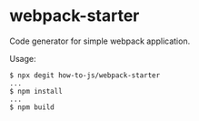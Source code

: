 # webpack-starter
Code generator for simple webpack application.

Usage:
```
$ npx degit how-to-js/webpack-starter
...
$ npm install
...
$ npm build
```
